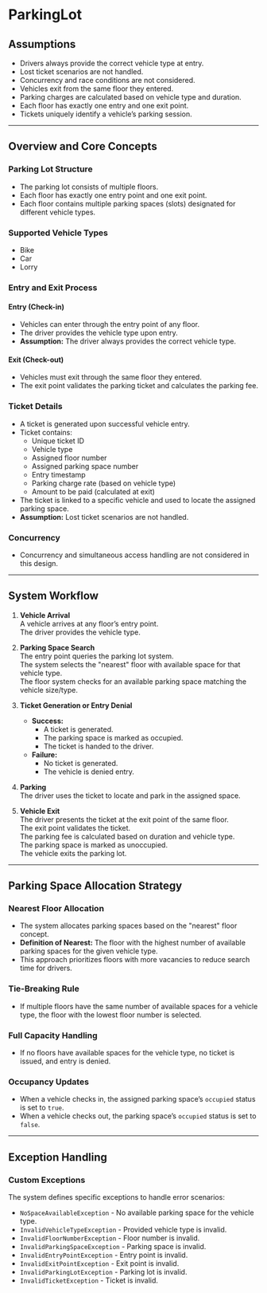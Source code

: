# ParkingLot

## Assumptions
- Drivers always provide the correct vehicle type at entry.
- Lost ticket scenarios are not handled.
- Concurrency and race conditions are not considered.
- Vehicles exit from the same floor they entered.
- Parking charges are calculated based on vehicle type and duration.
- Each floor has exactly one entry and one exit point.
- Tickets uniquely identify a vehicle’s parking session.

---

## Overview and Core Concepts

### Parking Lot Structure
- The parking lot consists of multiple floors.
- Each floor has exactly one entry point and one exit point.
- Each floor contains multiple parking spaces (slots) designated for different vehicle types.

### Supported Vehicle Types
- Bike
- Car
- Lorry

### Entry and Exit Process

#### Entry (Check-in)
- Vehicles can enter through the entry point of any floor.
- The driver provides the vehicle type upon entry.
- **Assumption:** The driver always provides the correct vehicle type.

#### Exit (Check-out)
- Vehicles must exit through the same floor they entered.
- The exit point validates the parking ticket and calculates the parking fee.

### Ticket Details
- A ticket is generated upon successful vehicle entry.
- Ticket contains:
  - Unique ticket ID
  - Vehicle type
  - Assigned floor number
  - Assigned parking space number
  - Entry timestamp
  - Parking charge rate (based on vehicle type)
  - Amount to be paid (calculated at exit)
- The ticket is linked to a specific vehicle and used to locate the assigned parking space.
- **Assumption:** Lost ticket scenarios are not handled.

### Concurrency
- Concurrency and simultaneous access handling are not considered in this design.

---

## System Workflow

1. **Vehicle Arrival**  
   A vehicle arrives at any floor’s entry point.  
   The driver provides the vehicle type.

2. **Parking Space Search**  
   The entry point queries the parking lot system.  
   The system selects the "nearest" floor with available space for that vehicle type.  
   The floor system checks for an available parking space matching the vehicle size/type.

3. **Ticket Generation or Entry Denial**  
   - **Success:**  
     - A ticket is generated.  
     - The parking space is marked as occupied.  
     - The ticket is handed to the driver.  
   - **Failure:**  
     - No ticket is generated.  
     - The vehicle is denied entry.

4. **Parking**  
   The driver uses the ticket to locate and park in the assigned space.

5. **Vehicle Exit**  
   The driver presents the ticket at the exit point of the same floor.  
   The exit point validates the ticket.  
   The parking fee is calculated based on duration and vehicle type.  
   The parking space is marked as unoccupied.  
   The vehicle exits the parking lot.

---

## Parking Space Allocation Strategy

### Nearest Floor Allocation
- The system allocates parking spaces based on the "nearest" floor concept.
- **Definition of Nearest:** The floor with the highest number of available parking spaces for the given vehicle type.
- This approach prioritizes floors with more vacancies to reduce search time for drivers.

### Tie-Breaking Rule
- If multiple floors have the same number of available spaces for a vehicle type, the floor with the lowest floor number is selected.

### Full Capacity Handling
- If no floors have available spaces for the vehicle type, no ticket is issued, and entry is denied.

### Occupancy Updates
- When a vehicle checks in, the assigned parking space’s `occupied` status is set to `true`.
- When a vehicle checks out, the parking space’s `occupied` status is set to `false`.

---

## Exception Handling

### Custom Exceptions
The system defines specific exceptions to handle error scenarios:

- `NoSpaceAvailableException` - No available parking space for the vehicle type.
- `InvalidVehicleTypeException` - Provided vehicle type is invalid.
- `InvalidFloorNumberException` - Floor number is invalid.
- `InvalidParkingSpaceException` - Parking space is invalid.
- `InvalidEntryPointException` - Entry point is invalid.
- `InvalidExitPointException` - Exit point is invalid.
- `InvalidParkingLotException` - Parking lot is invalid.
- `InvalidTicketException` - Ticket is invalid.
